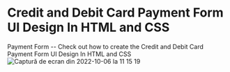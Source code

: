 # Credit and Debit Card Payment Form UI Design In HTML and CSS
Payment Form -- Check out how to create the Credit and Debit Card Payment Form UI Design In HTML and CSS
![Captură de ecran din 2022-10-06 la 11 15 19](https://user-images.githubusercontent.com/110493446/194259172-4d488800-c997-4428-992b-88a773b7b2c7.png)
